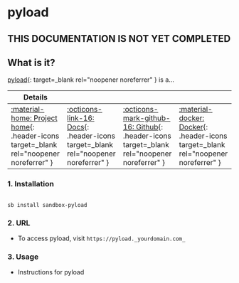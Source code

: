 # pyload

## THIS DOCUMENTATION IS NOT YET COMPLETED

## What is it?

[pyload](https://appname.url){: target=_blank rel="noopener noreferrer" } is a...

| Details     |             |             |             |
|-------------|-------------|-------------|-------------|
| [:material-home: Project home](https://pyload.url){: .header-icons target=_blank rel="noopener noreferrer" } | [:octicons-link-16: Docs](https://pyload.docs.url){: .header-icons target=_blank rel="noopener noreferrer" } | [:octicons-mark-github-16: Github](https://github.com/pyload/pyload){: .header-icons target=_blank rel="noopener noreferrer" } | [:material-docker: Docker](https://hub.docker.com/r/pyload/pyload){: .header-icons target=_blank rel="noopener noreferrer" }|

### 1. Installation

``` shell

sb install sandbox-pyload

```

### 2. URL

- To access pyload, visit `https://pyload._yourdomain.com_`

### 3. Usage

- Instructions for pyload
